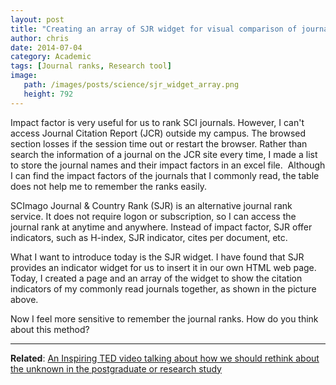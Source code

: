 ```yaml
---
layout: post
title: "Creating an array of SJR widget for visual comparison of journal ranks"
author: chris
date: 2014-07-04
category: Academic
tags: [Journal ranks, Research tool]
image: 
   path: /images/posts/science/sjr_widget_array.png
   height: 792
---
```


Impact factor is very useful for us to rank SCI journals. However, I can't access Journal Citation Report (JCR) outside my campus. The browsed section losses if the session time out or restart the browser. Rather than search the information of a journal on the JCR site every time, I made a list to store the journal names and their impact factors in an excel file.  Although I can find the impact factors of the journals that I commonly read, the table does not help me to remember the ranks easily.

SCImago Journal & Country Rank (SJR) is an alternative journal rank service. It does not require logon or subscription, so I can access the journal rank at anytime and anywhere. Instead of impact factor, SJR offer indicators, such as H-index, SJR indicator, cites per document, etc.

<!--more-->

What I want to introduce today is the SJR widget. I have found that SJR provides an indicator widget for us to insert it in our own HTML web page. Today, I created a page and an array of the widget to show the citation indicators of my commonly read journals together, as shown in the picture above.

Now I feel more sensitive to remember the journal ranks. How do you think about this method?

* * *

**Related**: [An Inspiring TED video talking about how we should rethink about the unknown in the postgraduate or research study](/blog/2014/10/05/An-Inspiring-TED-video-talking-about-how-we-should-rethink-about-the-unknown-in-the-postgraduate-or-research-study)